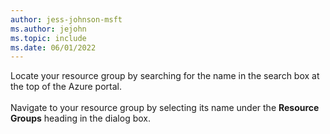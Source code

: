 ```yaml
---
author: jess-johnson-msft
ms.author: jejohn
ms.topic: include
ms.date: 06/01/2022
---
```


Locate your resource group by searching for the name in the search box at the top of the Azure portal.
<br><br>
Navigate to your resource group by selecting its name under the **Resource Groups** heading in the dialog box.

